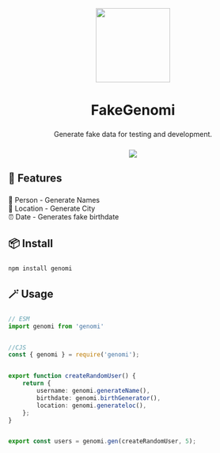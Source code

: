 <div align="center">
  <img height="150" src="https://i.ibb.co/mSRnNY4/pngwing-com.png"  />
</div>

###

<h1 align="center">FakeGenomi</h1>

###

<p align="center">Generate fake data for testing and development.</p>

###

<div align="center">
  <img src="https://visitor-badge.laobi.icu/badge?page_id=LETRYKA.LETRYKA&"  />
</div>

###

<h2 align="left">🎀  Features</h2>

###

<p align="left">🧍 Person - Generate Names<br>📍 Location - Generate City<br>⏰ Date - Generates fake birthdate</p>

###

<h2 align="left">📦 Install</h2>

###

```bash
npm install genomi
```

###

<h2 align="left">🪄 Usage</h2>

###

```ts
// ESM
import genomi from 'genomi'


//CJS
const { genomi } = require('genomi');


export function createRandomUser() {
    return {
        username: genomi.generateName(),
        birthdate: genomi.birthGenerator(),
        location: genomi.generateloc(),
    };
}


export const users = genomi.gen(createRandomUser, 5); 
```

###